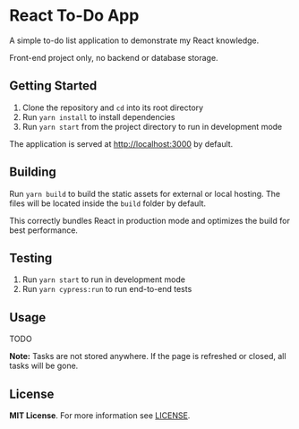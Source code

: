 # React To-Do App

A simple to-do list application to demonstrate my React knowledge.

Front-end project only, no backend or database storage.

## Getting Started

1. Clone the repository and `cd` into its root directory
2. Run `yarn install` to install dependencies
3. Run `yarn start` from the project directory to run in development mode

The application is served at [http://localhost:3000](http://localhost:3000) by default.

## Building

Run `yarn build` to build the static assets for external or local hosting. The files will be located inside the `build` folder by default.

This correctly bundles React in production mode and optimizes the build for best performance.

## Testing

1. Run `yarn start` to run in development mode
2. Run `yarn cypress:run` to run end-to-end tests

## Usage

TODO

**Note:** Tasks are not stored anywhere. If the page is refreshed or closed, all tasks will be gone.

## License

**MIT License**. For more information see [LICENSE](https://github.com/Phixyn/react-todo-app/blob/master/LICENSE).
